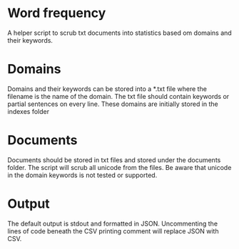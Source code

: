 # Word frequency
A helper script to scrub txt documents into statistics based om domains and their keywords.

# Domains
Domains and their keywords can be stored into a \*.txt file where the filename is the name of the domain. The txt file should contain keywords or partial sentences on every line. These domains are initially stored in the indexes folder

# Documents
Documents should be stored in txt files and stored under the documents folder. The script will scrub all unicode from the files. Be aware that unicode in the domain keywords is not tested or supported.

# Output
The default output is stdout and formatted in JSON. Uncommenting the lines of code beneath the CSV printing comment will replace JSON with CSV.
